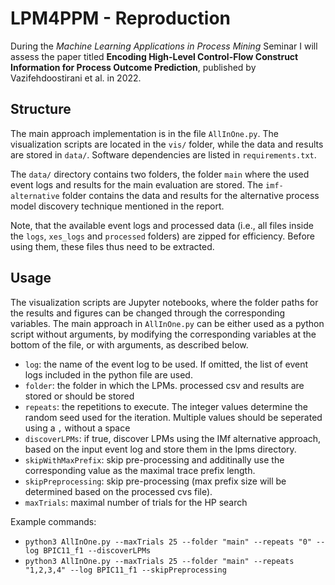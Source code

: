 # LPM4PPM - Reproduction

During the _Machine Learning Applications in Process Mining_ Seminar I will assess the paper titled __Encoding High-Level Control-Flow Construct Information for Process Outcome Prediction__, published by Vazifehdoostirani et al. in 2022.
## Structure
The main approach implementation is in the file `AllInOne.py`. The visualization scripts are located in the `vis/` folder, while the data and results are stored in `data/`.
Software dependencies are listed in `requirements.txt`.

The `data/` directory contains two folders, the folder `main` where the used event logs and results for the main evaluation are stored.
The `imf-alternative` folder contains the data and results for the alternative process model discovery technique mentioned in the report.

Note, that the available event logs and processed data (i.e., all files inside the `logs`, `xes_logs` and `processed` folders) are zipped for efficiency. Before using them, these files thus need to be extracted.

## Usage
The visualization scripts are Jupyter notebooks, where the folder paths for the results and figures can be changed through the corresponding variables.
The main approach in `AllInOne.py` can be either used as a python script without arguments, by modifying the corresponding variables at the bottom of the file, or with arguments, as described below.

- `log`: the name of the event log to be used. If omitted, the list of event logs included in the python file are used.
- `folder`: the folder in which the LPMs. processed csv and results are stored or should be stored
- `repeats`: the repetitions to execute. The integer values determine the random seed used for the iteration. Multiple values should be seperated using a `,` without a space
- `discoverLPMs`: if true, discover LPMs using the IMf alternative approach, based on the input event log and store them in the lpms directory.
- `skipWithMaxPrefix`: skip pre-processing and additinally use the corresponding value as the maximal trace prefix length.
- `skipPreprocessing`: skip pre-processing (max prefix size will be determined based on the processed cvs file).
- `maxTrials`: maximal number of trials for the HP search

Example commands:
- `python3 AllInOne.py --maxTrials 25 --folder "main" --repeats "0" --log BPIC11_f1 --discoverLPMs`
- `python3 AllInOne.py --maxTrials 25 --folder "main" --repeats "1,2,3,4" --log BPIC11_f1 --skipPreprocessing`
